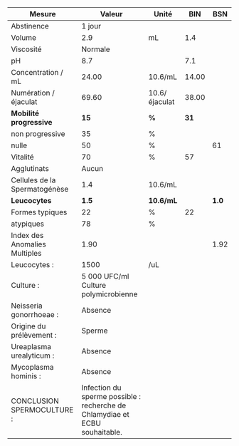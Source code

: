 |            Mesure           |                                   Valeur                                  |    Unité    |  BIN |  BSN  |
|-----------------------------|---------------------------------------------------------------------------|-------------|------|-------|
|          Abstinence         |                                   1 jour                                  |             |      |       |
|            Volume           |                                    2.9                                    |      mL     |  1.4 |       |
|          Viscosité          |                                  Normale                                  |             |      |       |
|              pH             |                                    8.7                                    |             |  7.1 |       |
|      Concentration / mL     |                                   24.00                                   |   10.6/mL   | 14.00|       |
|    Numération / éjaculat    |                                   69.60                                   |10.6/éjaculat| 38.00|       |
|   **Mobilité progressive**  |                                   **15**                                  |    **%**    |**31**|       |
|       non progressive       |                                     35                                    |      %      |      |       |
|            nulle            |                                     50                                    |      %      |      |   61  |
|           Vitalité          |                                     70                                    |      %      |  57  |       |
|         Agglutinats         |                                   Aucun                                   |             |      |       |
|Cellules de la Spermatogénèse|                                    1.4                                    |   10.6/mL   |      |       |
|        **Leucocytes**       |                                  **1.5**                                  | **10.6/mL** |      |**1.0**|
|       Formes typiques       |                                     22                                    |      %      |  22  |       |
|          atypiques          |                                     78                                    |      %      |      |       |
|Index des Anomalies Multiples|                                    1.90                                   |             |      |  1.92 |
|         Leucocytes :        |                                    1500                                   |     /uL     |      |       |
|          Culture :          |                    5 000 UFC/ml Culture polymicrobienne                   |             |      |       |
|   Neisseria gonorrhoeae :   |                                  Absence                                  |             |      |       |
|   Origine du prélèvement :  |                                   Sperme                                  |             |      |       |
|   Ureaplasma urealyticum :  |                                  Absence                                  |             |      |       |
|     Mycoplasma hominis :    |                                  Absence                                  |             |      |       |
|  CONCLUSION SPERMOCULTURE : |Infection du sperme possible : recherche de Chlamydiae et ECBU souhaitable.|             |      |       |